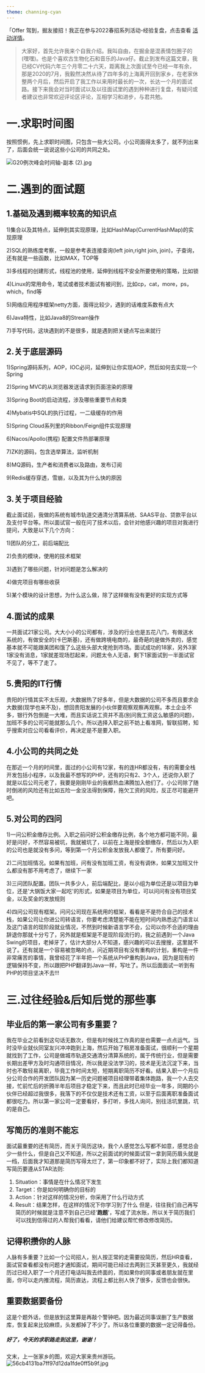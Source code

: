 ```yaml
---
theme: channing-cyan
---
```

「Offer 驾到，掘友接招！我正在参与2022春招系列活动-经验复盘，点击查看 [活动详情](https://juejin.cn/post/7069661622012215309/ "https://juejin.cn/post/7069661622012215309/")。


> 大家好，首先允许我来个自我介绍。我叫自由，在掘金是混表情包圈子的(嘿嘿)。也是个喜欢古生物化石和音乐的Java仔。截止到发布这篇文章，我已经CV代码六年三个月零二十六天，距离我上次面试至今已经一年有余，那是2020的7月，我毅然决然从待了四年多的上海离开回到家乡，在老家休整两个月后，然后开启了我工作以来用时最长的一次，长达一个月的面试路。接下来我会对当时面试以及以往面试里的遇到种种进行复盘，有疑问或者建议也非常欢迎评论区评论，互相学习和进步，与君共勉。

# 一.求职时间图
按照惯例，先上求职时间图，只包含一些大公司。小公司面得太多了，就不列出来了，后面会统一说说这些小公司的共同之处。


![G20例次峰会时间轴-副本 (2).jpg](https://p1-juejin.byteimg.com/tos-cn-i-k3u1fbpfcp/e7b3b333c4da4a3bb77e10a3a059cc74~tplv-k3u1fbpfcp-watermark.image?)
# 二.遇到的面试题

## 1.基础及遇到概率较高的知识点

1)集合以及其特点，延伸到其实现原理，比如HashMap(CurrentHashMap)的实现原理

2)SQL的熟练度考察，一般是参考表连接查询(left join,right join, join)，子查询，还有就是一些函数，比如MAX，TOP等

3)多线程的创建形式，线程池的使用，延伸到线程不安全所要使用的策略，比如锁
 
4)Linux的常用命令，笔试或者技术面试有被问到，比如cp，cat，more，ps， which，find等

5)网络应用程序框架netty方面，面得比较少，遇到的话难度系数有点大

6)Java特性，比如Java8的Stream操作

7)手写代码，这块遇到的不是很多，就是遇到把关键点写出来就行

## 2.关于底层源码

1)Spring源码系列，AOP，IOC必问，延伸到让你实现AOP，然后如何去实现一个Spring

2)Spring MVC的从浏览器发送请求到页面渲染的原理

3)Spring Boot的启动流程，涉及哪些重要节点和类

4)Mybatis中SQL的执行过程，一二级缓存的作用

5)Spring Cloud系列里的Ribbon/Feign组件实现原理

6)Nacos/Apollo(携程) 配置文件热部署原理

7)ZK的源码，包含选举算法，监听机制

8)MQ源码，生产者和消费者以及路由，发布订阅

9)Redis缓存穿透，雪崩，以及其为什么快的原因

## 3.关于项目经验

截止面试前，我做的系统有城市轨道交通清分清算系统、SAAS平台、贷款平台以及支付平台等。所以面试官一般在问了技术以后，会针对他感兴趣的项目对我进行提问，大致是以下几个方向：

1)团队的分工，前后端配比

2)负责的模块，使用的技术框架

3)遇到了哪些问题，针对问题是怎么解决的

4)做完项目有哪些收获

5)某个模块的设计思想，为什么这么做，除了这样做有没有更好的实现方式等

## 4.面试的成果
一共面试21家公司。大大小小的公司都有，涉及的行业也是五花八门，有做送水系统的，有做安全的(卡巴斯基)，还有做跨境电商的，最奇葩的是做外卖的，感觉基本就不可能跟美团和饿了么这些头部大佬抢到市场。面试成功的18家，另外3家1家没有消息，1家就差现场怼起来，问题太令人无语，剩下1家面试到一半面试官不见了，等不了走了。

## 5.贵阳的IT行情
贵阳的行情其实不太乐观，大数据热了好多年，但是大数据的公司不多而且要求会大数据(现学也来不及)，想回贵阳发展的小伙伴要观察观察再观察。本土企业不多，银行外包倒是一大堆，而且实话说工资并不高(别问我工资这么敏感的问题)，加班不多的公司可能就那么几个。所以选择入职之前不妨上看准网，智联招聘，知乎搜索对应公司看看评价，再决定是不是要入职。

## 4.小公司的共同之处
在那近一个月的时间里，面过的小公司有12家，有的连HR都没有，有的需要全栈开发包括小程序，以及我最不想写的PHP，还有的只有2、3个人，还说你入职了就是以后公司元老了，我要是刚刚毕业的我都热血沸腾加入他们了。小公司除了随时倒闭的风险还有比如五险一金没法得到保障，拖欠工资的风险，反正尽可能避开吧。

## 5.对公司的四问

1)一问公积金缴存比例。入职之前问好公积金缴存比例，各个地方都可能不同，最好是问好，不然容易被坑，我就被坑了，以前在上海是按全额缴存，然后以为入职的公司也是就没有多问，等到第一个月公积金发放我人都傻了。所有要问好。

2)二问加班情况。如果有加班，问有没有加班工资，有没有调休，如果又加班又什么都没有那不用考虑了，继续下一家

3)三问团队配置。团队一共多少人，前后端配比，是以小组为单位还是以项目为单位，还是'大锅饭大家一起吃'的形式，如果是项目为单位，可以问问有没有项目奖金，以及奖金的发放规则

4)四问公司现有框架。问问公司现在系统用的框架，看看是不是符合自己的技术栈，如果公司让你进公司转语言，你要考虑清楚能不能在短时间内熟悉这门语言以及这门语言的现阶段就业情况，不然到时候新语言学不会，公司以你不合适的理由辞退你那就十分亏了，另外就是框架是不是现阶段流行的，我之前遇到一个Java Swing的项目，老掉牙了，估计大部分人不知道，感兴趣的可以去搜搜，这里就不说了。还有就是一个容易被忽略的点，问近期项目有没有重构的计划，重构是一件非常痛苦的事情，我曾经花了半年把一个系统从PHP重构到Java，因为是现有的逻辑保持不变，所以跟把PHP翻译到Java一样，写吐了。所以后面面试一听到有PHP的项目坚决不去!!!

# 三.过往经验&后知后觉的那些事

## 毕业后的第一家公司有多重要？
 
我在毕业之前看到这句话无数次，但是有时候找工作真的是也需要一点点运气。当时没毕业就伙同室友兴冲冲跑到上海，然后开始了租房准备面试，很顺利一个星期就找到了工作，公司是做城市轨道交通清分清算系统的，属于传统行业，但是需要长期出差甲方及时沟通项目情况，所以我是没法学习的，技术是无法沉淀下来，当时也不敢轻易离职，毕竟工作时间太短，短期离职简历不好看。结果入职一个月后分公司合作的开发团队因为某一历史问题被项目经理带着集体跑路，我一个人去交接，忙前忙后的折腾半年后项目才稳定下来，而且此时已经毕业一年多，同期的小伙伴已经超过我很多，我落下的不仅仅是技术还有工资，以至于后面离职准备面试都很吃力。所以第一家公司一定要看好，多打听，多找人询问，别往活坑里跳，坑的是自己。

## 写简历的准则不能忘
面试最重要的还有简历，而关于简历这块，我个人感觉怎么写都不如意，感觉总会少一些什么，但是自己又不知道，所以之前面试的时候面试官一拿到简历眉头就是一绉，后面我才知道那是简历写得太烂了，第一印象都不好了，实际上我们都知道写简历要遵从STAR法则:
1. Situation：事情是在什么情况下发生
2. Target：你是如何明确你的目标的
3. Action：针对这样的情况分析，你采用了什么行动方式
4. Result：结果怎样，在这样的情况下你学习到了什么
但是，往往我们自己再写简历的时候就是注意不到自己已经'**跑题**'，写成了流水账，所以关于简历我们可以找到信得过的人帮我们看看，请他们给建议帮忙修改修改简历。

## 记得积攒你的人脉
人脉有多重要？比如一个公司招人，别人按正常的走需要投简历，然后HR查看，面试官查看都没有问题才通知面试，期间可能已经过去两到三天甚至更久，我就经历过已经入职了一个月还打电话叫我去终面的，而如果你的同事或者朋友就在里面，你可以走内推流程，简历直达，流程上都比别人快了很多，反馈也会很快。

## 重要数据要备份
这是个题外话，但是放到这里算是再敲个警钟吧。因为最近同事误删了生产数据库，恢复起来比较麻烦，头发都掉了不少了。所以各位重要的数据一定记得备份。


#####  好了，今天的求职路走到这里，谢谢！

文末，上一张家乡的图，欢迎大家来贵州游玩。
![56cb4131ba7ff97d12da1fde0ff5b9f.jpg](https://p3-juejin.byteimg.com/tos-cn-i-k3u1fbpfcp/9d77e837d83b477eac6cc0a5bc8067cd~tplv-k3u1fbpfcp-watermark.image?)







